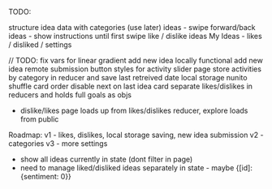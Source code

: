 TODO:

structure idea data with categories (use later)
ideas - swipe forward/back ideas - show instructions until first swipe
like / dislike ideas
My Ideas - likes / disliked / settings

// TODO:
fix vars for linear gradient
add new idea locally functional
add new idea remote submission
button styles for activity slider page
store activities by category in reducer
and save last retreived date
local storage
nunito
shuffle card order
disable next on last idea card
separate likes/dislikes in reducers and holds full goals as objs
- dislike/likes page loads up from likes/dislikes reducer, explore loads from public

Roadmap:
v1 - likes, dislikes, local storage saving, new idea submission
v2 - categories
v3 - more settings

- show all ideas currently in state (dont filter in page)
- need to manage liked/disliked ideas separately in state - maybe {[id]:{sentiment: 0}}
